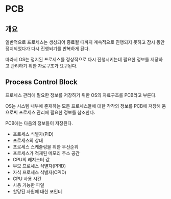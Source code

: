 # PCB

## 개요

일반적으로 프로세스는 생성되어 종료될 때까지 계속적으로 진행되지 못하고 잠시 동안 정지되었다가 다시 진행되기를 반복하게 된다.

따라서 OS는 정지된 프로세스를 정상적으로 다시 진행시키는데 필요한 정보를 저장하고 관리하기 위한 자료구조가 요구된다.

## Process Control Block

프로세스 관리에 필요한 정보를 저장하기 위한 OS의 자료구조를 PCB라고 부른다.

OS는 시스템 내부에 존재하는 모든 프로세스들에 대한 각각의 정보를 PCB에 저장해 둠으로써 프로세스 관리에 필요한 정보를 참조한다.

PCB에는 다음의 정보들이 저장된다.

- 프로세스 식별자(PID)
- 프로세스의 상태
- 프로세스 스케줄링을 위한 우선순위
- 프로세스가 적재된 메모리 주소 공간
- CPU의  레지스터 값
- 부모 프로세스 식별자(PPID)
- 자식 프로세스 식별자(CPID)
- CPU 사용 시간
- 사용 가능한 파일
- 할당된 자원에 대한 포인터
